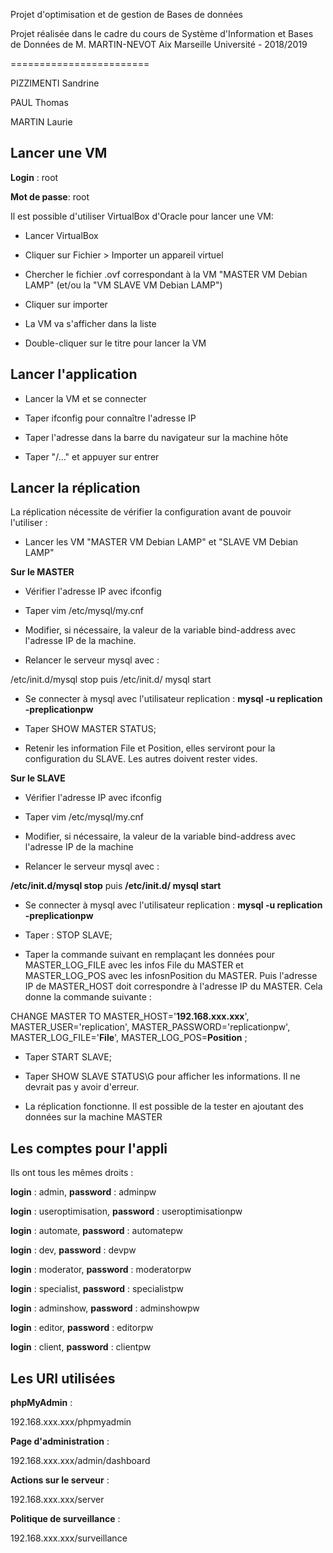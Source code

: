 Projet d'optimisation et de gestion de Bases de données

Projet réalisée dans le cadre du cours de Système d'Information et Bases de Données de M. MARTIN-NEVOT
Aix Marseille Université - 2018/2019

========================


PIZZIMENTI Sandrine

PAUL Thomas

MARTIN Laurie


Lancer une VM
--------------
  
**Login** : root 

**Mot de passe**: root

Il est possible d'utiliser VirtualBox d'Oracle pour lancer une VM:

* Lancer VirtualBox

* Cliquer sur Fichier > Importer un appareil virtuel

* Chercher le fichier .ovf correspondant à la VM "MASTER VM Debian LAMP" (et/ou la "VM SLAVE VM Debian LAMP")

* Cliquer sur importer

* La VM va s'afficher dans la liste

* Double-cliquer sur le titre pour lancer la VM


Lancer l'application 
-------------

* Lancer la VM et se connecter

* Taper ifconfig pour connaître l'adresse IP

* Taper l'adresse dans la barre du navigateur sur la machine hôte

* Taper "/..." et appuyer sur entrer


Lancer la réplication
-------------

La réplication nécessite de vérifier la configuration avant de pouvoir l'utiliser :

* Lancer les VM "MASTER VM Debian LAMP" et "SLAVE VM Debian LAMP"

**Sur le MASTER**
* Vérifier l'adresse IP avec ifconfig

* Taper vim /etc/mysql/my.cnf

* Modifier, si nécessaire, la valeur de la variable bind-address avec l'adresse IP de la machine.

* Relancer le serveur mysql avec :

/etc/init.d/mysql stop puis
/etc/init.d/ mysql start

* Se connecter à mysql avec l'utilisateur replication : **mysql -u replication -preplicationpw**

* Taper SHOW MASTER STATUS;

* Retenir les information File et Position, elles serviront pour la configuration du SLAVE. Les autres doivent rester vides.

**Sur le SLAVE**

* Vérifier l'adresse IP avec ifconfig

* Taper vim /etc/mysql/my.cnf

* Modifier, si nécessaire, la valeur de la variable bind-address avec l'adresse IP de la machine

* Relancer le serveur mysql avec :

**/etc/init.d/mysql stop** puis
**/etc/init.d/ mysql start**

* Se connecter à mysql avec l'utilisateur replication : **mysql -u replication -preplicationpw**

* Taper : STOP SLAVE;

* Taper la commande suivant en remplaçant les données pour  MASTER_LOG_FILE avec les infos File du MASTER et MASTER_LOG_POS avec les infosnPosition du MASTER. Puis l'adresse IP de MASTER_HOST doit correspondre à l'adresse IP du MASTER. Cela donne la commande suivante :

CHANGE MASTER TO MASTER_HOST='**192.168.xxx.xxx**',
MASTER_USER='replication', 
MASTER_PASSWORD='replicationpw', 
MASTER_LOG_FILE='**File**', 
MASTER_LOG_POS=**Position** ;

* Taper START SLAVE;

* Taper SHOW SLAVE STATUS\G pour afficher les informations. Il ne devrait pas y avoir d'erreur.

* La réplication fonctionne. Il est possible de la tester en ajoutant des données sur la machine MASTER

Les comptes pour l'appli
-------------
Ils ont tous les mêmes droits :

**login** : admin, **password** : adminpw

**login** : useroptimisation, **password** : useroptimisationpw

**login** : automate, **password** : automatepw

**login** : dev, **password** : devpw

**login** : moderator, **password** : moderatorpw

**login** : specialist, **password** : specialistpw

**login** : adminshow, **password** : adminshowpw

**login** : editor, **password** : editorpw

**login** : client, **password** : clientpw


Les URI utilisées
------------

**phpMyAdmin** :

192.168.xxx.xxx/phpmyadmin

**Page d'administration** :

192.168.xxx.xxx/admin/dashboard

**Actions sur le serveur** :

192.168.xxx.xxx/server

**Politique de surveillance** :

192.168.xxx.xxx/surveillance
